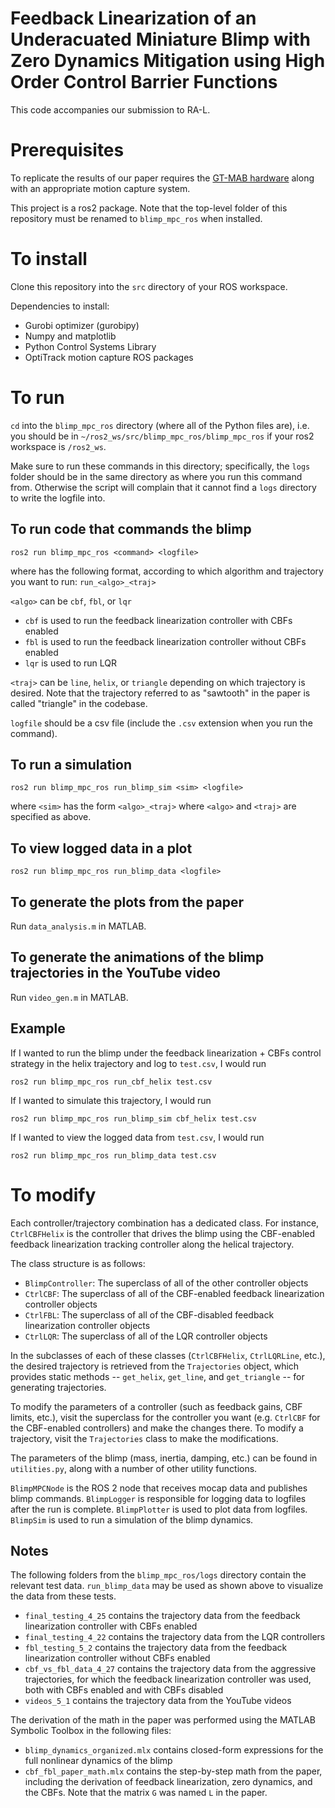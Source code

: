 # Feedback Linearization of an Underacuated Miniature Blimp with Zero Dynamics Mitigation using High Order Control Barrier Functions

This code accompanies our submission to RA-L.

# Prerequisites
To replicate the results of our paper requires the [GT-MAB hardware](https://github.com/thedancomplex/open-blimp/) along with an appropriate motion capture system.

This project is a ros2 package. Note that the top-level folder of this repository must be renamed to `blimp_mpc_ros` when installed.

# To install
Clone this repository into the `src` directory of your ROS workspace.

Dependencies to install:
* Gurobi optimizer (gurobipy)
* Numpy and matplotlib
* Python Control Systems Library
* OptiTrack motion capture ROS packages

# To run
`cd` into the `blimp_mpc_ros` directory (where all of the Python files are), i.e. you should be in `~/ros2_ws/src/blimp_mpc_ros/blimp_mpc_ros` if your ros2 workspace is `/ros2_ws`.

Make sure to run these commands in this directory; specifically, the `logs` folder should be in the same directory as where you run this command from. Otherwise the script will complain that it cannot find a `logs` directory to write the logfile into.

## To run code that commands the blimp
```
ros2 run blimp_mpc_ros <command> <logfile>
```
where <command> has the following format, according to which algorithm and trajectory you want to run:
```run_<algo>_<traj>```

`<algo>` can be `cbf`, `fbl`, or `lqr`
* `cbf` is used to run the feedback linearization controller with CBFs enabled
* `fbl` is used to run the feedback linearization controller without CBFs enabled
* `lqr` is used to run LQR

`<traj>` can be `line`, `helix`, or `triangle` depending on which trajectory is desired. Note that the trajectory referred to as "sawtooth" in the paper is called "triangle" in the codebase.

`logfile` should be a csv file (include the `.csv` extension when you run the command).

## To run a simulation
```
ros2 run blimp_mpc_ros run_blimp_sim <sim> <logfile>
```
where `<sim>` has the form
```<algo>_<traj>```
where `<algo>` and `<traj>` are specified as above.

## To view logged data in a plot
```
ros2 run blimp_mpc_ros run_blimp_data <logfile>
```

## To generate the plots from the paper
Run `data_analysis.m` in MATLAB.

## To generate the animations of the blimp trajectories in the YouTube video
Run `video_gen.m` in MATLAB.

## Example
If I wanted to run the blimp under the feedback linearization + CBFs control strategy in the helix trajectory and log to `test.csv`, I would run
```
ros2 run blimp_mpc_ros run_cbf_helix test.csv
```

If I wanted to simulate this trajectory, I would run
```
ros2 run blimp_mpc_ros run_blimp_sim cbf_helix test.csv
```

If I wanted to view the logged data from `test.csv`, I would run
```
ros2 run blimp_mpc_ros run_blimp_data test.csv
```

# To modify
Each controller/trajectory combination has a dedicated class. For instance, `CtrlCBFHelix` is the controller that drives the blimp using the CBF-enabled feedback linearization tracking controller along the helical trajectory.

The class structure is as follows:
* `BlimpController`: The superclass of all of the other controller objects
* `CtrlCBF`: The superclass of all of the CBF-enabled feedback linearization controller objects
* `CtrlFBL`: The superclass of all of the CBF-disabled feedback linearization controller objects
* `CtrlLQR`: The superclass of all of the LQR controller objects

In the subclasses of each of these classes (`CtrlCBFHelix`, `CtrlLQRLine`, etc.), the desired trajectory is retrieved from the `Trajectories` object, which provides static methods -- `get_helix`, `get_line`, and `get_triangle` -- for generating trajectories.

To modify the parameters of a controller (such as feedback gains, CBF limits, etc.), visit the superclass for the controller you want (e.g. `CtrlCBF` for the CBF-enabled controllers) and make the changes there. To modify a trajectory, visit the `Trajectories` class to make the modifications.

The parameters of the blimp (mass, inertia, damping, etc.) can be found in `utilities.py`, along with a number of other utility functions.

`BlimpMPCNode` is the ROS 2 node that receives mocap data and publishes blimp commands.
`BlimpLogger` is responsible for logging data to logfiles after the run is complete.
`BlimpPlotter` is used to plot data from logfiles.
`BlimpSim` is used to run a simulation of the blimp dynamics.

## Notes
The following folders from the `blimp_mpc_ros/logs` directory contain the relevant test data. `run_blimp_data` may be used as shown above to visualize the data from these tests.
* `final_testing_4_25` contains the trajectory data from the feedback linearization controller with CBFs enabled
* `final_testing_4_22` contains the trajectory data from the LQR controllers
* `fbl_testing_5_2` contains the trajectory data from the feedback linearization controller without CBFs enabled
* `cbf_vs_fbl_data_4_27` contains the trajectory data from the aggressive trajectories, for which the feedback linearization controller was used, both with CBFs enabled and with CBFs disabled
* `videos_5_1` contains the trajectory data from the YouTube videos

The derivation of the math in the paper was performed using the MATLAB Symbolic Toolbox in the following files:
* `blimp_dynamics_organized.mlx` contains closed-form expressions for the full nonlinear dynamics of the blimp
* `cbf_fbl_paper_math.mlx` contains the step-by-step math from the paper, including the derivation of feedback linearization, zero dynamics, and the CBFs. Note that the matrix `G` was named `L` in the paper.
